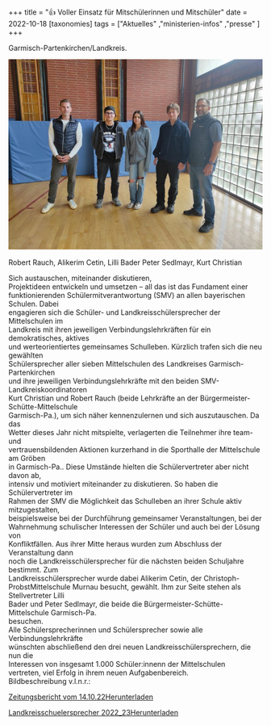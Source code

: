 +++
title = "👍 Voller Einsatz für Mitschülerinnen und Mitschüler"
date = 2022-10-18
[taxonomies]
tags = ["Aktuelles" ,"ministerien-infos" ,"presse" ]
+++

Garmisch-Partenkirchen/Landkreis.

![](images/2223-SMV-Bild-Gruppe.jpg)

Robert Rauch, Alikerim Cetin, Lilli Bader Peter Sedlmayr, Kurt Christian

Sich austauschen, miteinander diskutieren,  
Projektideen entwickeln und umsetzen – all das ist das Fundament einer  
funktionierenden Schülermitverantwortung (SMV) an allen bayerischen Schulen. Dabei  
engagieren sich die Schüler- und Landkreisschülersprecher der Mittelschulen im  
Landkreis mit ihren jeweiligen Verbindungslehrkräften für ein demokratisches, aktives  
und werteorientiertes gemeinsames Schulleben. Kürzlich trafen sich die neu gewählten  
Schülersprecher aller sieben Mittelschulen des Landkreises Garmisch-Partenkirchen  
und ihre jeweiligen Verbindungslehrkräfte mit den beiden SMV-Landkreiskoordinatoren  
Kurt Christian und Robert Rauch (beide Lehrkräfte an der Bürgermeister-Schütte-Mittelschule  
Garmisch-Pa.), um sich näher kennenzulernen und sich auszutauschen. Da das  
Wetter dieses Jahr nicht mitspielte, verlagerten die Teilnehmer ihre team- und  
vertrauensbildenden Aktionen kurzerhand in die Sporthalle der Mittelschule am Gröben  
in Garmisch-Pa.. Diese Umstände hielten die Schülervertreter aber nicht davon ab,  
intensiv und motiviert miteinander zu diskutieren. So haben die Schülervertreter im  
Rahmen der SMV die Möglichkeit das Schulleben an ihrer Schule aktiv mitzugestalten,  
beispielsweise bei der Durchführung gemeinsamer Veranstaltungen, bei der  
Wahrnehmung schulischer Interessen der Schüler und auch bei der Lösung von  
Konfliktfällen. Aus ihrer Mitte heraus wurden zum Abschluss der Veranstaltung dann  
noch die Landkreisschülersprecher für die nächsten beiden Schuljahre bestimmt. Zum  
Landkreisschülersprecher wurde dabei Alikerim Cetin, der Christoph-ProbstMittelschule Murnau besucht, gewählt. Ihm zur Seite stehen als Stellvertreter Lilli  
Bader und Peter Sedlmayr, die beide die Bürgermeister-Schütte-Mittelschule Garmisch-Pa.  
besuchen.  
Alle Schülersprecherinnen und Schülersprecher sowie alle Verbindungslehrkräfte  
wünschten abschließend den drei neuen Landkreisschülersprechern, die nun die  
Interessen von insgesamt 1.000 Schüler:innenn der Mittelschulen  
vertreten, viel Erfolg in ihrem neuen Aufgabenbereich.  
Bildbeschreibung v.l.n.r.:

[Zeitungsbericht vom 14.10.22](https://volksschule-partenkirchen.de/wp-content/uploads/Zeitungsbericht-v.-14.10.22.pdf)[Herunterladen](https://volksschule-partenkirchen.de/wp-content/uploads/Zeitungsbericht-v.-14.10.22.pdf)

[Landkreisschuelersprecher 2022\_23](https://volksschule-partenkirchen.de/wp-content/uploads/PM-Landkreisschuelersprecher-2022_23.pdf)[Herunterladen](https://volksschule-partenkirchen.de/wp-content/uploads/PM-Landkreisschuelersprecher-2022_23.pdf)
